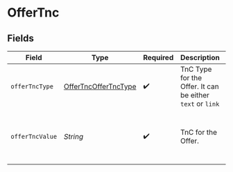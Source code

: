 # OfferTnc


## Fields

| Field                                                               | Type                                                                | Required                                                            | Description                                                         | Example                                                             |
| ------------------------------------------------------------------- | ------------------------------------------------------------------- | ------------------------------------------------------------------- | ------------------------------------------------------------------- | ------------------------------------------------------------------- |
| `offerTncType`                                                      | [OfferTncOfferTncType](../../models/shared/OfferTncOfferTncType.md) | :heavy_check_mark:                                                  | TnC Type for the Offer. It can be either `text` or `link`           | text                                                                |
| `offerTncValue`                                                     | *String*                                                            | :heavy_check_mark:                                                  | TnC for the Offer.                                                  | Lorem ipsum dolor sit amet, consectetur adipiscing elit             |
